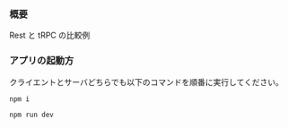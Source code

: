 ### 概要

Rest と tRPC の比較例

### アプリの起動方

クライエントとサーバどちらでも以下のコマンドを順番に実行してください。

```
npm i
```

```
npm run dev
```
